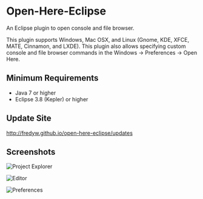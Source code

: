 Open-Here-Eclipse
=================

An Eclipse plugin to open console and file browser.

This plugin supports Windows, Mac OSX, and Linux (Gnome, KDE, XFCE, MATE, Cinnamon, and LXDE). This plugin also allows specifying custom console and file browser commands in the Windows -> Preferences -> Open Here.

Minimum Requirements
--------------------
- Java 7 or higher
- Eclipse 3.8 (Kepler) or higher

Update Site
-----------
http://fredyw.github.io/open-here-eclipse/updates

Screenshots
-----------
![Project Explorer](https://raw.github.com/fredyw/open-here-eclipse/master/open-here-eclipse_project_explorer.png)

![Editor](https://raw.github.com/fredyw/open-here-eclipse/master/open-here-eclipse_editor.png)

![Preferences](https://raw.github.com/fredyw/open-here-eclipse/master/open-here-eclipse_preferences.png)
